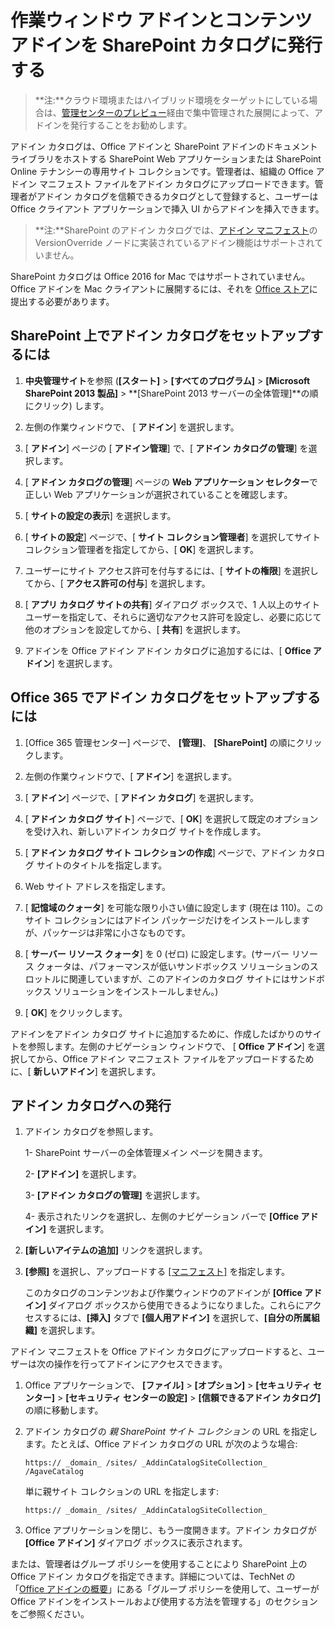 
# <a name="publish-task-pane-and-content-addins-to-a-sharepoint-catalog"></a>作業ウィンドウ アドインとコンテンツ アドインを SharePoint カタログに発行する

>**注:**クラウド環境またはハイブリッド環境をターゲットにしている場合は、[管理センターのプレビュー](https://support.office.com/en-ie/article/Deploy-Office-Add-ins-in-the-Office-365-new-Admin-Center-737e8c86-be63-44d7-bf02-492fa7cd9c3f?ui=en-US&rs=en-IE&ad=IE)経由で集中管理された展開によって、アドインを発行することをお勧めします。

アドイン カタログは、Office アドインと SharePoint アドインのドキュメント ライブラリをホストする SharePoint Web アプリケーションまたは SharePoint Online テナンシーの専用サイト コレクションです。管理者は、組織の Office アドイン マニフェスト ファイルをアドイン カタログにアップロードできます。管理者がアドイン カタログを信頼できるカタログとして登録すると、ユーザーは Office クライアント アプリケーションで挿入 UI からアドインを挿入できます。

>**注:**SharePoint のアドイン カタログでは、[アドイン マニフェスト](../overview/add-in-manifests.md)の VersionOverride ノードに実装されているアドイン機能はサポートされていません。

SharePoint カタログは Office 2016 for Mac ではサポートされていません。Office アドインを Mac クライアントに展開するには、それを [Office ストア](http://msdn.microsoft.com/library/ff075782-1303-4517-91cc-b3d730e9b9ae%28Office.15%29.aspx)に提出する必要があります。   

## <a name="to-set-up-an-addin-catalog-on-sharepoint"></a>SharePoint 上でアドイン カタログをセットアップするには

1. **中央管理サイト**を参照 (**[スタート]** > **[すべてのプログラム]** > **[Microsoft SharePoint 2013 製品]** > **[SharePoint 2013 サーバーの全体管理]**の順にクリック) します。
    
2. 左側の作業ウィンドウで、 [ **アドイン**] を選択します。
    
3. [ **アドイン**] ページの [ **アドイン管理**] で、[ **アドイン カタログの管理**] を選択します。
    
4. [ **アドイン カタログの管理**] ページの  **Web アプリケーション セレクター**で正しい Web アプリケーションが選択されていることを確認します。
    
5. [ **サイトの設定の表示**] を選択します。
    
6. [ **サイトの設定**] ページで、[ **サイト コレクション管理者**] を選択してサイト コレクション管理者を指定してから、[ **OK**] を選択します。
    
7. ユーザーにサイト アクセス許可を付与するには、[ **サイトの権限**] を選択してから、[ **アクセス許可の付与**] を選択します。
    
8. [ **アプリ カタログ サイトの共有**] ダイアログ ボックスで、1 人以上のサイト ユーザーを指定して、それらに適切なアクセス許可を設定し、必要に応じて他のオプションを設定してから、[  **共有**] を選択します。
    
9. アドインを Office アドイン アドイン カタログに追加するには、[ **Office アドイン**] を選択します。

## <a name="to-set-up-an-addin-catalog-on-office-365"></a>Office 365 でアドイン カタログをセットアップするには

1. [Office 365 管理センター] ページで、 **[管理]**、 **[SharePoint]** の順にクリックします。
    
2. 左側の作業ウィンドウで、[ **アドイン**] を選択します。
    
3. [ **アドイン**] ページで、[ **アドイン カタログ**] を選択します。
    
4. [ **アドイン カタログ サイト**] ページで、[ **OK**] を選択して既定のオプションを受け入れ、新しいアドイン カタログ サイトを作成します。
    
5. [ **アドイン カタログ サイト コレクションの作成**] ページで、アドイン カタログ サイトのタイトルを指定します。
    
6. Web サイト アドレスを指定します。
    
7. [ **記憶域のクォータ**] を可能な限り小さい値に設定します (現在は 110)。このサイト コレクションにはアドイン パッケージだけをインストールしますが、パッケージは非常に小さなものです。
    
8. [ **サーバー リソース クォータ**] を 0 (ゼロ) に設定します。(サーバー リソース クォータは、パフォーマンスが低いサンドボックス ソリューションのスロットルに関連していますが、このアドインのカタログ サイトにはサンドボックス ソリューションをインストールしません。)
    
9. [ **OK**] をクリックします。
    
アドインをアドイン カタログ サイトに追加するために、作成したばかりのサイトを参照します。左側のナビゲーション ウィンドウで、 [ **Office アドイン**] を選択してから、Office アドイン マニフェスト ファイルをアップロードするために、[ **新しいアドイン**] を選択します。    

## <a name="publish-to-an-addin-catalog"></a>アドイン カタログへの発行


1. アドイン カタログを参照します。

    1- SharePoint サーバーの全体管理メイン ページを開きます。
    
    2- **[アドイン]** を選択します。
    
    3- **[アドイン カタログの管理]** を選択します。
    
    4- 表示されたリンクを選択し、左側のナビゲーション バーで **[Office アドイン]** を選択します。
    
2. **[新しいアイテムの追加]** リンクを選択します。
    
3. **[参照]** を選択し、アップロードする [[マニフェスト]](../../docs/overview/add-in-manifests.md) を指定します。
    
    このカタログのコンテンツおよび作業ウィンドウのアドインが **[Office アドイン]** ダイアログ ボックスから使用できるようになりました。これらにアクセスするには、**[挿入]** タブで **[個人用アドイン]** を選択して、**[自分の所属組織]** を選択します。
    
アドイン マニフェストを Office アドイン カタログにアップロードすると、ユーザーは次の操作を行ってアドインにアクセスできます。


1. Office アプリケーションで、 **[ファイル]**  >  **[オプション]**  >  **[セキュリティ センター]**  >  **[セキュリティ センターの設定]**  >  **[信頼できるアドイン カタログ]** の順に移動します。
    
2. アドイン カタログの  _親 SharePoint サイト コレクション_ の URL を指定します。たとえば、Office アドイン カタログの URL が次のような場合:
    
    `https:// _domain_ /sites/ _AddinCatalogSiteCollection_ /AgaveCatalog`
    
    単に親サイト コレクションの URL を指定します:
    
    `https:// _domain_ /sites/ _AddinCatalogSiteCollection_`
    
3. Office アプリケーションを閉じ、もう一度開きます。アドイン カタログが  **[Office アドイン]** ダイアログ ボックスに表示されます。
    
または、管理者はグループ ポリシーを使用することにより SharePoint 上の Office アドイン カタログを指定できます。詳細については、TechNet の「[Office アドインの概要](https://technet.microsoft.com/en-us/library/jj219429.aspx)」にある「グループ ポリシーを使用して、ユーザーが Office アドインをインストールおよび使用する方法を管理する」のセクションをご参照ください。


